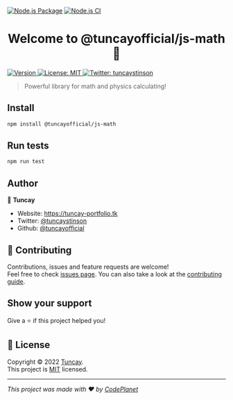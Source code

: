 [![Node.js Package](https://github.com/tuncayofficial/js-math/actions/workflows/npm-publish-github-packages.yml/badge.svg?event=release)](https://github.com/tuncayofficial/js-math/actions/workflows/npm-publish-github-packages.yml)
[![Node.js CI](https://github.com/tuncayofficial/js-math/actions/workflows/node.js.yml/badge.svg)](https://github.com/tuncayofficial/js-math/actions/workflows/node.js.yml)


<h1 align="center">Welcome to @tuncayofficial/js-math 👋</h1>
<p>
  <a href="https://github.com/tuncayofficial/js-math/pkgs/npm/js-math" target="_blank">
    <img alt="Version" src="https://img.shields.io/npm/v/@tuncayofficial/js-math.svg">
  </a>
  <a href="https://github.com/tuncayofficial/js-math/blob/master/LICENSE" target="_blank">
    <img alt="License: MIT" src="https://img.shields.io/badge/License-MIT-yellow.svg" />
  </a>
  <a href="https://twitter.com/tuncaystinson" target="_blank">
    <img alt="Twitter: tuncaystinson" src="https://img.shields.io/twitter/follow/tuncaystinson.svg?style=social" />
  </a>
</p>

> Powerful library for math and physics calculating!

## Install

```sh
npm install @tuncayofficial/js-math
```

## Run tests

```sh
npm run test
```

## Author

👤 **Tuncay**

* Website: https://tuncay-portfolio.tk
* Twitter: [@tuncaystinson](https://twitter.com/tuncaystinson)
* Github: [@tuncayofficial](https://github.com/tuncayofficial)

## 🤝 Contributing

Contributions, issues and feature requests are welcome!<br />Feel free to check [issues page](https://github.com/tuncayofficial/js-math/issues). You can also take a look at the [contributing guide](https://github.com/tuncayofficial/js-math/blob/master/CONTRIBUTING.md).

## Show your support

Give a ⭐️ if this project helped you!

## 📝 License

Copyright © 2022 [Tuncay](https://github.com/tuncayofficial).<br />
This project is [MIT](https://github.com/tuncayofficial/js-math/blob/master/LICENSE) licensed.

***
_This project was made with ❤️ by [CodePlanet](https://github.com/codeplanett)_
